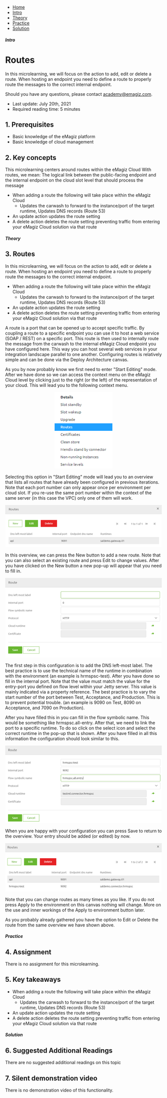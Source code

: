 <div class="ez-academy">
    <div class="ez-academy__body">
        <main class="micro-learning">
        <ul class="doc-nav">
            <li class="doc-nav__item"><a href="../../docs/microlearning/intermediate-emagiz-cloud-management-index" class="doc-nav__link">Home</a></li>
            <li class="doc-nav__item"><a href="#intro" class="doc-nav__link">Intro</a></li>
            <li class="doc-nav__item"><a href="#theory" class="doc-nav__link">Theory</a></li>
            <li class="doc-nav__item"><a href="#practice" class="doc-nav__link">Practice</a></li>
            <li class="doc-nav__item"><a href="#solution" class="doc-nav__link">Solution</a></li>
        </ul>

<div class="doc">

##### Intro

# Routes

In this microlearning, we will focus on the action to add, edit or delete a route. When hosting an endpoint you need to define a route to properly route the messages to the correct internal endpoint.

Should you have any questions, please contact academy@emagiz.com.

- Last update: July 20th, 2021
- Required reading time: 5 minutes

## 1. Prerequisites
- Basic knowledge of the eMagiz platform
- Basic knowledge of cloud management

## 2. Key concepts
This microlearning centers around routes within the eMagiz Cloud
With routes, we mean: The logical link between the public-facing endpoint and the internal endpoint on the cloud slot level that should process the message

- When adding a route the following will take place within the eMagiz Cloud
    - Updates the carwash to forward to the instance/port of the target runtime, Updates DNS records (Route 53)
- An update action updates the route setting
- A delete action deletes the route setting preventing traffic from entering your eMagiz Cloud solution via that route

##### Theory

## 3. Routes

In this microlearning, we will focus on the action to add, edit or delete a route. When hosting an endpoint you need to define a route to properly route the messages to the correct internal endpoint.

- When adding a route the following will take place within the eMagiz Cloud
    - Updates the carwash to forward to the instance/port of the target runtime, Updates DNS records (Route 53)
- An update action updates the route setting
- A delete action deletes the route setting preventing traffic from entering your eMagiz Cloud solution via that route

A route is a port that can be opened up to accept specific traffic. By coupling a route to a specific endpoint you can use it to host a web service (SOAP / REST) on a specific port. This route is then used to internally route the message from the carwash to the internal eMagiz Cloud endpoint you have configured here. This way you can host several web services in your integration landscape parallel to one another. Configuring routes is relatively simple and can be done via the Deploy Architecture canvas. 

As you by now probably know we first need to enter "Start Editing" mode. After we have done so we can access the context menu on the eMagiz Cloud level by clicking just to the right (or the left) of the representation of your cloud. This will lead you to the following context menu.

<p align="center"><img src="../../img/microlearning/intermediate-emagiz-cloud-management-routes--context-menu-routes.png"></p>

Selecting this option in "Start Editing" mode will lead you to an overview that lists all routes that have already been configured in previous iterations. Note that each port number can only appear once per environment per cloud slot. If you re-use the same port number within the context of the same server (in this case the VPC) only one of them will work.

<p align="center"><img src="../../img/microlearning/intermediate-emagiz-cloud-management-routes--overview-menu-routes-before.png"></p>

In this overview, we can press the New button to add a new route. Note that you can also select an existing route and press Edit to change values. After you have clicked on the New button a new pop-up will appear that you need to fill in.

<p align="center"><img src="../../img/microlearning/intermediate-emagiz-cloud-management-routes--empty-config.png"></p>

The first step in this configuration is to add the DNS left-most label. The best practice is to use the technical name of the runtime in combination with the environment (an example is hrmspsc-test). After you have done so fill in the internal port. Note that the value must match the value for the entry-port you defined on flow level within your Jetty server. This value is mainly indicated via a property reference. The best practice is to vary the start number of the port between Test, Acceptance, and Production. This is to prevent potential trouble. (an example is 9090 on Test, 8090 on Acceptance, and 7090 on Production).

After you have filled this in you can fill in the flow symbolic name. This would be something like hrmspsc.all-entry. After that, we need to link the port to a specific runtime. To do so click on the select icon and select the correct runtime in the pop-up that is shown. After you have filled in all this information the configuration should look similar to this.

<p align="center"><img src="../../img/microlearning/intermediate-emagiz-cloud-management-routes--filled-in-config.png"></p>

When you are happy with your configuration you can press Save to return to the overview. Your entry should be added (or edited) by now.

<p align="center"><img src="../../img/microlearning/intermediate-emagiz-cloud-management-routes--overview-menu-routes-after.png"></p>

Note that you can change routes as many times as you like. If you do not press Apply to the environment on this canvas nothing will change. More on the use and inner workings of the Apply to environment button later.

As you probably already gathered you have the option to Edit or Delete the route from the same overview we have shown above.

##### Practice

## 4. Assignment

There is no assignment for this microlearning.

## 5. Key takeaways

- When adding a route the following will take place within the eMagiz Cloud
    - Updates the carwash to forward to the instance/port of the target runtime, Updates DNS records (Route 53)
- An update action updates the route setting
- A delete action deletes the route setting preventing traffic from entering your eMagiz Cloud solution via that route

##### Solution

## 6. Suggested Additional Readings

There are no suggested additional readings on this topic

## 7. Silent demonstration video

There is no demonstration video of this functionality. 

</div>
</main>
</div>
</div>